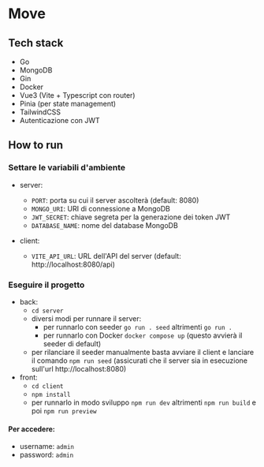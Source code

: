 # Move

## Tech stack
- Go
- MongoDB
- Gin
- Docker
- Vue3 (Vite + Typescript con router)
- Pinia (per state management)
- TailwindCSS
- Autenticazione con JWT

## How to run

### Settare le variabili d'ambiente

- server:
  - `PORT`: porta su cui il server ascolterà (default: 8080)
  - `MONGO_URI`: URI di connessione a MongoDB
  - `JWT_SECRET`: chiave segreta per la generazione dei token JWT
  - `DATABASE_NAME`: nome del database MongoDB

- client:
  - `VITE_API_URL`: URL dell'API del server (default: http://localhost:8080/api)


### Eseguire il progetto
- back:
  - `cd server`
  - diversi modi per runnare il server:
    - per runnarlo con seeder `go run . seed` altrimenti `go run .`
    - per runnarlo con Docker `docker compose up` (questo avvierà il seeder di default)
  - per rilanciare il seeder manualmente basta avviare il client e lanciare il comando `npm run seed` (assicurati che il server sia in esecuzione sull'url http://localhost:8080)
- front:
    - `cd client`
    - `npm install`
    - per runnarlo in modo sviluppo `npm run dev` altrimenti `npm run build` e poi `npm run preview`

#### Per accedere:
- username: `admin`
- password: `admin`